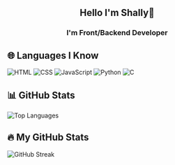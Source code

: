 <div align="center">

## Hello I'm Shally🌷
### I'm Front/Backend Developer

</div>

<div>

## 🌐 Languages I Know  
![HTML](https://img.shields.io/badge/HTML5-E34F26?style=for-the-badge&logo=html5&logoColor=white)
![CSS](https://img.shields.io/badge/CSS3-1572B6?style=for-the-badge&logo=css3&logoColor=white)
![JavaScript](https://img.shields.io/badge/JavaScript-F7DF1E?style=for-the-badge&logo=javascript&logoColor=black)
![Python](https://img.shields.io/badge/Python-3776AB?style=for-the-badge&logo=python&logoColor=white)
![C](https://img.shields.io/badge/C-00599C?style=for-the-badge&logo=c&logoColor=white)

## 📊 GitHub Stats  
![Top Languages](https://github-readme-stats.vercel.app/api/top-langs/?username=mewwasperfect&layout=compact&theme=radical)

## 🔥 My GitHub Stats  
![GitHub Streak](https://streak-stats.demolab.com/?user=mewwasperfect&theme=dark)

</div>

<!--
**Mewwasperfect/Mewwasperfect** is a ✨ _special_ ✨ repository because its `README.md` (this file) appears on your GitHub profile.

Here are some ideas to get you started:

- 🔭 I’m currently working on ...
- 🌱 I’m currently learning ...
- 👯 I’m looking to collaborate on ...
- 🤔 I’m looking for help with ...
- 💬 Ask me about ...
- 📫 How to reach me: ...
- 😄 Pronouns: ...
- ⚡ Fun fact: ...
-->
